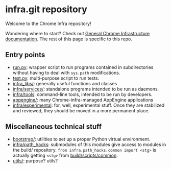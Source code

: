 # infra.git repository

Welcome to the Chrome Infra repository!

Wondering where to start? Check out [General Chrome Infrastructure
documentation](doc/index.md). The rest of this page is specific to this repo.

## Entry points

* [run.py](run.py): wrapper script to run programs contained in subdirectories
  without having to deal with `sys.path` modifications.
* [test.py](test.py): multi-purpose script to run tests.
* [infra\_libs/](infra_libs): generally useful functions and classes
* [infra/services/](infra/services): standalone programs intended to be run as
  daemons.
* [infra/tools](infra/tools): command-line tools, intended to be run by developers.
* [appengine/](appengine): many Chrome-infra-managed AppEngine applications
* [infra/experimental](infra/experimental): for, well, experimental stuff. Once
  they are stabilized and reviewed, they should be moved in a more permanent
  place.

## Miscellaneous technical stuff

* [bootstrap/](bootstrap): utilities to set up a proper Python virtual
  environment.
* [infra/path\_hacks](infra/path_hacks): submodules of this modules give access
  to modules in the build/ repository. `from infra.path_hacks.common import
  <stg>` is actually getting `<stg>` from
  [build/scripts/common](https://chromium.googlesource.com/chromium/tools/build/+/master/scripts/common).
* [utils/](utils): purpose? utils?
